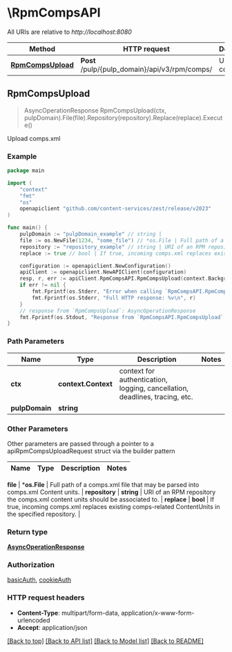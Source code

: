 # \RpmCompsAPI

All URIs are relative to *http://localhost:8080*

Method | HTTP request | Description
------------- | ------------- | -------------
[**RpmCompsUpload**](RpmCompsAPI.md#RpmCompsUpload) | **Post** /pulp/{pulp_domain}/api/v3/rpm/comps/ | Upload comps.xml



## RpmCompsUpload

> AsyncOperationResponse RpmCompsUpload(ctx, pulpDomain).File(file).Repository(repository).Replace(replace).Execute()

Upload comps.xml



### Example

```go
package main

import (
    "context"
    "fmt"
    "os"
    openapiclient "github.com/content-services/zest/release/v2023"
)

func main() {
    pulpDomain := "pulpDomain_example" // string | 
    file := os.NewFile(1234, "some_file") // *os.File | Full path of a comps.xml file that may be parsed into comps.xml Content units.
    repository := "repository_example" // string | URI of an RPM repository the comps.xml content units should be associated to. (optional)
    replace := true // bool | If true, incoming comps.xml replaces existing comps-related ContentUnits in the specified repository. (optional)

    configuration := openapiclient.NewConfiguration()
    apiClient := openapiclient.NewAPIClient(configuration)
    resp, r, err := apiClient.RpmCompsAPI.RpmCompsUpload(context.Background(), pulpDomain).File(file).Repository(repository).Replace(replace).Execute()
    if err != nil {
        fmt.Fprintf(os.Stderr, "Error when calling `RpmCompsAPI.RpmCompsUpload``: %v\n", err)
        fmt.Fprintf(os.Stderr, "Full HTTP response: %v\n", r)
    }
    // response from `RpmCompsUpload`: AsyncOperationResponse
    fmt.Fprintf(os.Stdout, "Response from `RpmCompsAPI.RpmCompsUpload`: %v\n", resp)
}
```

### Path Parameters


Name | Type | Description  | Notes
------------- | ------------- | ------------- | -------------
**ctx** | **context.Context** | context for authentication, logging, cancellation, deadlines, tracing, etc.
**pulpDomain** | **string** |  | 

### Other Parameters

Other parameters are passed through a pointer to a apiRpmCompsUploadRequest struct via the builder pattern


Name | Type | Description  | Notes
------------- | ------------- | ------------- | -------------

 **file** | ***os.File** | Full path of a comps.xml file that may be parsed into comps.xml Content units. | 
 **repository** | **string** | URI of an RPM repository the comps.xml content units should be associated to. | 
 **replace** | **bool** | If true, incoming comps.xml replaces existing comps-related ContentUnits in the specified repository. | 

### Return type

[**AsyncOperationResponse**](AsyncOperationResponse.md)

### Authorization

[basicAuth](../README.md#basicAuth), [cookieAuth](../README.md#cookieAuth)

### HTTP request headers

- **Content-Type**: multipart/form-data, application/x-www-form-urlencoded
- **Accept**: application/json

[[Back to top]](#) [[Back to API list]](../README.md#documentation-for-api-endpoints)
[[Back to Model list]](../README.md#documentation-for-models)
[[Back to README]](../README.md)

